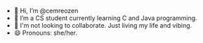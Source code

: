 - 👋 Hi, I’m @cemreozen
- 🌱 I’m a CS student currently learning C and Java programming.
- 💞️ I'm not looking to collaborate. Just living my life and vibing.
- 😄 Pronouns: she/her.

<!---
cemreozen/cemreozen is a ✨ special ✨ repository because its `README.md` (this file) appears on your GitHub profile.
You can click the Preview link to take a look at your changes.
--->
